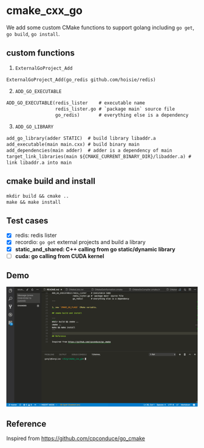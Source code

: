 # cmake_cxx_go

We add some custom CMake functions to support golang including `go get`, `go build`, `go install`.

## custom functions

1. `ExternalGoProject_Add`

```
ExternalGoProject_Add(go_redis github.com/hoisie/redis)
```

2. `ADD_GO_EXECUTABLE`

```
ADD_GO_EXECUTABLE(redis_lister    # executable name
                  redis_lister.go # `package main` source file
                  go_redis)       # everything else is a dependency
```

3. `ADD_GO_LIBRARY`

```
add_go_library(adder STATIC)  # build library libaddr.a
add_executable(main main.cxx) # build binary main
add_dependencies(main adder)  # adder is a dependency of main
target_link_libraries(main ${CMAKE_CURRENT_BINARY_DIR}/libadder.a) # link libaddr.a into main
```

## cmake build and install

```
mkdir build && cmake ..
make && make install
```

## Test cases

- [x] redis: redis lister
- [x] recordio: `go get` external projects and build a library
- [x] **static_and_shared: C++ calling from go static/dynamic library**
- [ ] **cuda: go calling from CUDA kernel**

## Demo

<a href="img/demo.gif" target="_blank"><img src="img/cmake_go.gif" width="1000" /></a>


## Reference

Inspired from https://github.com/cpconduce/go_cmake